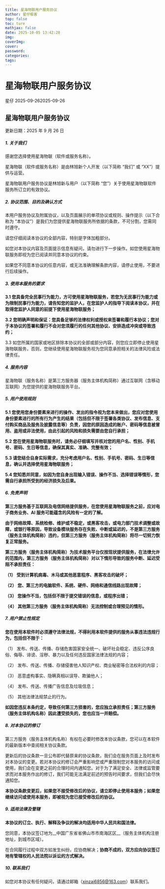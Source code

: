 ```yaml
---
title: 星海物联用户服务协议
author: 星仔极客
top: false
toc: ture
mathjax: false
date: 2025-10-05 13:42:28
img:
coverImg:
cover:
password:
categories:
tags:
---
```


# 星海物联用户服务协议

星仔 2025-09-262025-09-26

## 星海物联用户服务协议

更新日期：2025 年 9 月 26 日

##### 1. 关于我们

感谢您选择使用星海物联（软件或服务名称）。

星海物联（软件或服务名称）是由林旭新个人开发（以下简称 “我们” 或 “XX”）提供与运营。

星海物联用户服务协议是林旭新与用户（以下简称 “您”）关于使用星海物联软件服务所订立的有效协议。

##### 2. 协议范围、目的及确认方式

本用户服务协议及附属协议，以及页面展示的单项协议或规则、操作提示（以下合称为 “本协议”）是我们为您提供星海物联服务所依据的条款，不可分割，您需同时遵守。

请您仔细阅读本协议的全部内容，特别是字体加粗部分。

如您对本协议内容及页面提示信息有疑问，请勿进行下一步操作。如您使用星海物联服务即视为您已阅读并同意本协议的约束。

如果您不同意本协议的任意内容，或无法准确理解条款内容，请停止使用，不要进行后续操作。

##### 3. 使用本服务的要求

**3.1 您具备完全民事行为能力，方可使用星海物联服务，若您为无民事行为能力或为限制民事行为能力，请告知您的监护人，在您监护人的指导下阅读本协议，并在取得您监护人同意的前提下使用星海物联服务；**

**3.2 您明确声明和保证：您具备足够的法律权利或授权来签署和履行本协议；您对于本协议的签署和履行不会对您须履行的任何其他协议、安排造成冲突或导致违约；**

3.3 如您所属的国家或地区排除本协议的全部或部分内容，则您应立即停止使用星海物联服务，否则，您继续使用星海物联服务视为您同意承担相关的法律风险或法律责任。

##### 4. 服务内容

星海物联（服务名称）是第三方服务器（服务主体机构简称）通过互联网（含移动互联网）为您提供的星海物联服务平台。

##### 5. 用户使用规则

**5.1 您使用您身份要素来进行的操作、发出的指令视为您本来做出，您应对您使用身份要素进行的所有行为产生的结果（包括但不限于签署各类协议、发布信息、支付购买商品及服务及披露信息等）负责，因您的原因造成的账户、密码等信息被冒用、盗用或非法使用，由此引起的风险和损失需要由您自行承担；**

**5.2 您在使用星海物联服务时，请务必仔细填写并核对您的用户名、性别、手机号、密码、生日等信息，确保其真实、准确、完整有效；**

**5.3 请您结合自身实际需求，充分考虑用户名、性别、手机号、密码、生日等信息，确认并选择使用星海物联服务；**

**5.4 您知悉并同意，如因为您自身出现输入错误、操作不当、选择错误等情形，您需自行承担所受到的经济损失及后果。**

##### 6. 免责声明

**第三方服务基于互联网及电信网络提供服务，在您使用星海物联服务之前，应对电子商务业务、AI 服务可能蕴含的风险有一定的了解。**

**由于网络故障、系统检修、维护或不稳定，或黑客攻击，或电力部门技术调整或故障，或银行等原因，导致设备模块服务存在失败、中断或延迟的，不是第三方服务（服务主体机构简称）违约，但第三方服务（服务主体机构简称）将尽一切努力恢复正常服务。**

**第三方服务（服务主体机构简称）为技术服务平台仅按现状提供服务，在法律允许的范围内，第三方服务（服务主体机构简称）对以下情形导致的服务中断、延迟受阻不承担责任：**

**（1） 受到计算机病毒、木马或其他恶意程序、黑客攻击的破坏；**

**（2） 您、第三方的电脑软件、系统、硬件、网络和通信线路出现故障；**

**（3） 您操作不当，包括但不限于提交错误的信息，或程序出错；**

**（4） 其他第三方服务（服务主体机构简称）无法控制或合理预见的情形。**

##### 7. 用户禁止性规定

**您在使用本软件时必须遵守法律法规，不得利用本软件提供的服务从事违法违规行为，包括但不限于：**

（1） 发布、传送、传播、存储危害国家安全统一、破坏社会稳定、违反公序良俗、侮辱、诽谤、淫秽、暴力以及任何违反国家法律法规的内容；

（2） 发布、传送、传播、存储侵害他人知识产权、商业秘密等合法权利的内容；

（3） 恶意虚构事实、隐瞒真相以误导、欺骗他人；

（4） 发布、传送、传播广告信息及垃圾信息；

（5） 其他法律法规禁止的行为。

**如因您违反本条约定，导致任何第三方损害的，您应独立承担责任；第三方服务（服务主体机构名称）因此遭受损失的，您也应当一并赔偿。**

##### 8. 对本协议的修订

第三方服务（服务主体机构名称）有权在必要时修改本协议条款，您可以在本软件的最新版本中查阅相关协议条款。

更新后的协议条款一旦公布即代替原来的协议条款，我们会在服务页面上及时发布对本协议的变更。若对本协议的修订会严重影响您或严重限制您对本服务的访问或使用，我们会在变更之前的合理时间内通知您。对于为了满足安全、法律或监管要求而对本服务作出的修订，我们可能无法满足前述的预告时间要求，但我们会尽快通知您。

**本协议条款变更后，如果您不接受修改后的协议，请立即停止使用本服务；如果您继续访问或使用本服务，即被视为您已接受修改后的协议。**

##### 9. 适用法律及管辖

**本协议的订立、执行、解释及争议的解决均适用中华人民共和国法律。**

您同意，本协议签订地为__中国广东省省佛山市市南海区区__（服务主体机构注册地址，到城市区域）。

在合同履行过程中双方如发生纠纷，应协商解决；**协商不成的，双方应向协议签订地有管辖权的人民法院以诉讼的方式解决。**

##### 10. 联系我们

如您对本协议有任何疑问，请通过邮箱（xinzai6856@163.com）联系我们。

